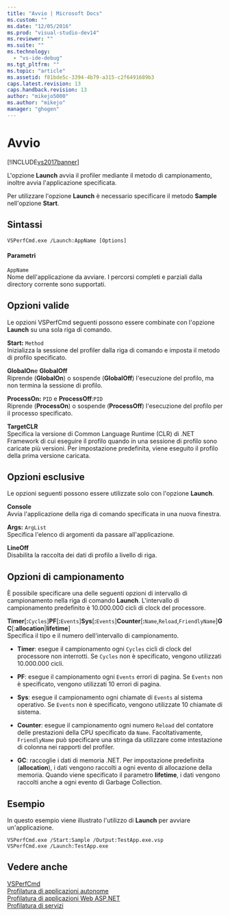 ```yaml
---
title: "Avvio | Microsoft Docs"
ms.custom: ""
ms.date: "12/05/2016"
ms.prod: "visual-studio-dev14"
ms.reviewer: ""
ms.suite: ""
ms.technology: 
  - "vs-ide-debug"
ms.tgt_pltfrm: ""
ms.topic: "article"
ms.assetid: f81bde5c-3394-4b79-a315-c2f6491689b3
caps.latest.revision: 13
caps.handback.revision: 13
author: "mikejo5000"
ms.author: "mikejo"
manager: "ghogen"
---
```

# Avvio
[!INCLUDE[vs2017banner](../code-quality/includes/vs2017banner.md)]

L'opzione **Launch** avvia il profiler mediante il metodo di campionamento, inoltre avvia l'applicazione specificata.  
  
 Per utilizzare l'opzione **Launch** è necessario specificare il metodo **Sample** nell'opzione **Start**.  
  
## Sintassi  
  
```  
VSPerfCmd.exe /Launch:AppName [Options]  
```  
  
#### Parametri  
 `AppName`  
 Nome dell'applicazione da avviare.  I percorsi completi e parziali dalla directory corrente sono supportati.  
  
## Opzioni valide  
 Le opzioni VSPerfCmd seguenti possono essere combinate con l'opzione **Launch** su una sola riga di comando.  
  
 **Start:** `Method`  
 Inizializza la sessione del profiler dalla riga di comando e imposta il metodo di profilo specificato.  
  
 **GlobalOn**e **GlobalOff**  
 Riprende \(**GlobalOn**\) o sospende \(**GlobalOff**\) l'esecuzione del profilo, ma non termina la sessione di profilo.  
  
 **ProcessOn:** `PID` e **ProcessOff**:`PID`  
 Riprende \(**ProcessOn**\) o sospende \(**ProcessOff**\) l'esecuzione del profilo per il processo specificato.  
  
 **TargetCLR**  
 Specifica la versione di Common Language Runtime \(CLR\) di .NET Framework di cui eseguire il profilo quando in una sessione di profilo sono caricate più versioni.  Per impostazione predefinita, viene eseguito il profilo della prima versione caricata.  
  
## Opzioni esclusive  
 Le opzioni seguenti possono essere utilizzate solo con l'opzione **Launch**.  
  
 **Console**  
 Avvia l'applicazione della riga di comando specificata in una nuova finestra.  
  
 **Args:** `ArgList`  
 Specifica l'elenco di argomenti da passare all'applicazione.  
  
 **LineOff**  
 Disabilita la raccolta dei dati di profilo a livello di riga.  
  
## Opzioni di campionamento  
 È possibile specificare una delle seguenti opzioni di intervallo di campionamento nella riga di comando **Launch**.  L'intervallo di campionamento predefinito è 10.000.000 cicli di clock del processore.  
  
 **Timer**\[**:**`Cycles`\]**PF**\[**:**`Events`\]**Sys**\[**:**`Events`\]**Counter**\[**:**`Name`,`Reload`,`FriendlyName`\]**GC**\[:**allocation**&#124;**lifetime**\]  
 Specifica il tipo e il numero dell'intervallo di campionamento.  
  
-   **Timer**: esegue il campionamento ogni `Cycles` cicli di clock del processore non interrotti.  Se `Cycles` non è specificato, vengono utilizzati 10.000.000 cicli.  
  
-   **PF**: esegue il campionamento ogni `Events` errori di pagina.  Se `Events` non è specificato, vengono utilizzati 10 errori di pagina.  
  
-   **Sys**: esegue il campionamento ogni chiamate di `Events` al sistema operativo.  Se `Events` non è specificato, vengono utilizzate 10 chiamate di sistema.  
  
-   **Counter**: esegue il campionamento ogni numero `Reload` del contatore delle prestazioni della CPU specificato da `Name`.  Facoltativamente, `FriendlyName` può specificare una stringa da utilizzare come intestazione di colonna nei rapporti del profiler.  
  
-   **GC**: raccoglie i dati di memoria .NET.  Per impostazione predefinita \(**allocation**\), i dati vengono raccolti a ogni evento di allocazione della memoria.  Quando viene specificato il parametro **lifetime**, i dati vengono raccolti anche a ogni evento di Garbage Collection.  
  
## Esempio  
 In questo esempio viene illustrato l'utilizzo di **Launch** per avviare un'applicazione.  
  
```  
VSPerfCmd.exe /Start:Sample /Output:TestApp.exe.vsp  
VSPerfCmd.exe /Launch:TestApp.exe  
```  
  
## Vedere anche  
 [VSPerfCmd](../profiling/vsperfcmd.md)   
 [Profilatura di applicazioni autonome](../profiling/command-line-profiling-of-stand-alone-applications.md)   
 [Profilatura di applicazioni Web ASP.NET](../profiling/command-line-profiling-of-aspnet-web-applications.md)   
 [Profilatura di servizi](../profiling/command-line-profiling-of-services.md)